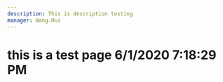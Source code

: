 ```yaml
---
description: This is description testing
manager: Wang.Hui
---
```

# this is a test page 6/1/2020 7:18:29 PM